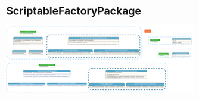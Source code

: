 # ScriptableFactoryPackage

<img src="https://raw.githubusercontent.com/SirFateAndRage/ScriptableFactoryPackage/main/ScriptableFactoryPackage.png" alt="">


